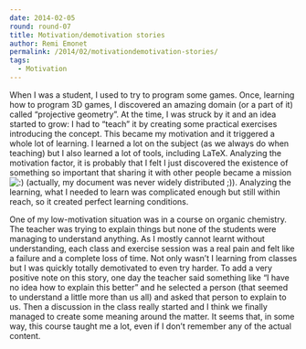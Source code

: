 ```yaml
---
date: 2014-02-05
round: round-07
title: Motivation/demotivation stories
author: Remi Emonet
permalink: /2014/02/motivationdemotivation-stories/
tags:
  - Motivation
---
```

When I was a student, I used to try to program some games. Once, learning how to program 3D games, I discovered an amazing domain (or a part of it) called “projective geometry”. At the time, I was struck by it and an idea started to grow: I had to “teach” it by creating some practical exercises introducing the concept. This became my motivation and it triggered a whole lot of learning. I learned a lot on the subject (as we always do when teaching) but I also learned a lot of tools, including LaTeX. Analyzing the motivation factor, it is probably that I felt I just discovered the existence of something so important that sharing it with other people became a mission <img src="http://localhost:8080/wp-includes/images/smilies/icon_smile.gif" alt=":)" class="wp-smiley" /> (actually, my document was never widely distributed ;)). Analyzing the learning, what I needed to learn was complicated enough but still within reach, so it created perfect learning conditions.

One of my low-motivation situation was in a course on organic chemistry. The teacher was trying to explain things but none of the students were managing to understand anything. As I mostly cannot learnt without understanding, each class and exercise session was a real pain and felt like a failure and a complete loss of time. Not only wasn&#8217;t I learning from classes but I was quickly totally demotivated to even try harder. To add a very positive note on this story, one day the teacher said something like “I have no idea how to explain this better” and he selected a person (that seemed to understand a little more than us all) and asked that person to explain to us. Then a discussion in the class really started and I think we finally managed to create some meaning around the matter. It seems that, in some way, this course taught me a lot, even if I don&#8217;t remember any of the actual content.
